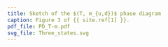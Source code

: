 ```yaml
---
title: Sketch of the $(T, m_{u,d})$ phase diagram
caption: Figure 3 of {{ site.ref[1] }}.
pdf_file: PD_T-m.pdf
svg_file: Three_states.svg
---
```

